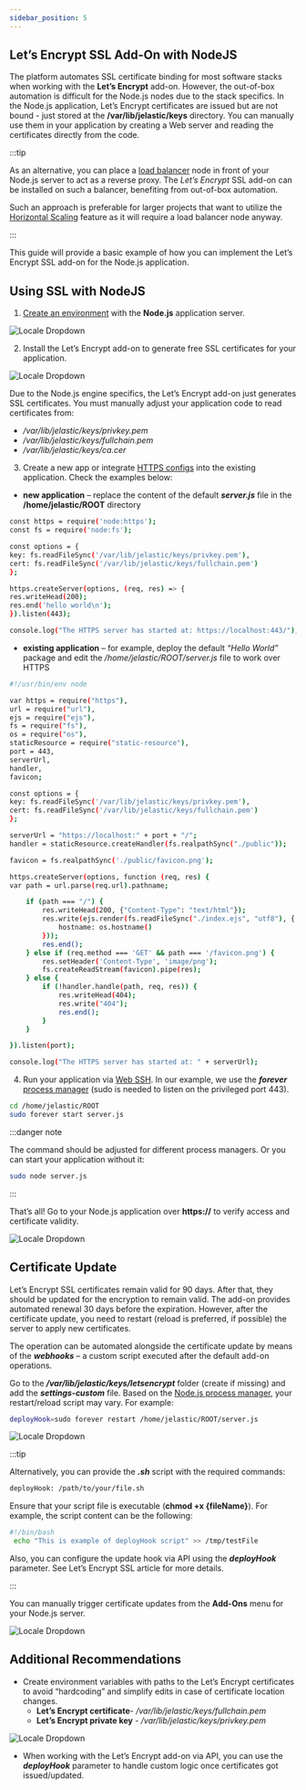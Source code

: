 ```yaml
---
sidebar_position: 5
---
```


## Let’s Encrypt SSL Add-On with NodeJS

The platform automates SSL certificate binding for most software stacks when working with the **Let’s Encrypt** add-on. However, the out-of-box automation is difficult for the Node.js nodes due to the stack specifics. In the Node.js application, Let’s Encrypt certificates are issued but are not bound - just stored at the **/var/lib/jelastic/keys** directory. You can manually use them in your application by creating a Web server and reading the certificates directly from the code.

:::tip

As an alternative, you can place a [load balancer](/docs/Load%20Balancers/Load%20Balancing) node in front of your Node.js server to act as a reverse proxy. The _Let’s Encrypt_ SSL add-on can be installed on such a balancer, benefiting from out-of-box automation.

Such an approach is preferable for larger projects that want to utilize the [Horizontal Scaling](/docs/ApplicationSetting/Scaling%20And%20Clustering/Horizontal%20Scaling) feature as it will require a load balancer node anyway.

:::

This guide will provide a basic example of how you can implement the Let’s Encrypt SSL add-on for the Node.js application.

## Using SSL with NodeJS

1. [Create an environment](/docs/EnvironmentManagement/Setting%20Up%20Environment) with the **Node.js** application server.

<div style={{
    display:'flex',
    justifyContent: 'center',
    margin: '0 0 1rem 0'
}}>

![Locale Dropdown](./img/LetsEncryptSSLwithNodeJS/01-create-nodejs-environment.png)

</div>

2. Install the Let’s Encrypt add-on to generate free SSL certificates for your application.

<div style={{
    display:'flex',
    justifyContent: 'center',
    margin: '0 0 1rem 0'
}}>

![Locale Dropdown](./img/LetsEncryptSSLwithNodeJS/02-install-lets-encrypt-addon.png)

</div>

Due to the Node.js engine specifics, the Let’s Encrypt add-on just generates SSL certificates. You must manually adjust your application code to read certificates from:

- _/var/lib/jelastic/keys/privkey.pem_
- _/var/lib/jelastic/keys/fullchain.pem_
- _/var/lib/jelastic/keys/ca.cer_

3. Create a new app or integrate [HTTPS configs](https://nodejs.org/api/https.html#https_https_createserver_options_requestlistener) into the existing application. Check the examples below:

- **new application** – replace the content of the default **_server.js_** file in the **/home/jelastic/ROOT** directory

```bash
const https = require('node:https');
const fs = require('node:fs');

const options = {
key: fs.readFileSync('/var/lib/jelastic/keys/privkey.pem'),
cert: fs.readFileSync('/var/lib/jelastic/keys/fullchain.pem')
};

https.createServer(options, (req, res) => {
res.writeHead(200);
res.end('hello world\n');
}).listen(443);

console.log("The HTTPS server has started at: https://localhost:443/");
```

- **existing application** – for example, deploy the default _“Hello World”_ package and edit the _/home/jelastic/ROOT/server.js_ file to work over HTTPS

```bash
#!/usr/bin/env node

var https = require("https"),
url = require("url"),
ejs = require("ejs"),
fs = require("fs"),
os = require("os"),
staticResource = require("static-resource"),
port = 443,
serverUrl,
handler,
favicon;

const options = {
key: fs.readFileSync('/var/lib/jelastic/keys/privkey.pem'),
cert: fs.readFileSync('/var/lib/jelastic/keys/fullchain.pem')
};

serverUrl = "https://localhost:" + port + "/";
handler = staticResource.createHandler(fs.realpathSync("./public"));

favicon = fs.realpathSync('./public/favicon.png');

https.createServer(options, function (req, res) {
var path = url.parse(req.url).pathname;

    if (path === "/") {
        res.writeHead(200, {"Content-Type": "text/html"});
        res.write(ejs.render(fs.readFileSync("./index.ejs", "utf8"), {
            hostname: os.hostname()
        }));
        res.end();
    } else if (req.method === 'GET' && path === '/favicon.png') {
        res.setHeader('Content-Type', 'image/png');
        fs.createReadStream(favicon).pipe(res);
    } else {
        if (!handler.handle(path, req, res)) {
            res.writeHead(404);
            res.write("404");
            res.end();
        }
    }

}).listen(port);

console.log("The HTTPS server has started at: " + serverUrl);
```

4. Run your application via [Web SSH](/docs/Deployment%20Tools/SSH/SSH%20Access/Web%20SSH). In our example, we use the **_forever_** [process manager](/docs/Nodejs/Nodejs%20Apps%20Specifications/Process%20Managers) (sudo is needed to listen on the privileged port 443).

```bash
cd /home/jelastic/ROOT
sudo forever start server.js
```

:::danger note

The command should be adjusted for different process managers. Or you can start your application without it:

```bash
sudo node server.js
```

:::

That’s all! Go to your Node.js application over **https://** to verify access and certificate validity.

<div style={{
    display:'flex',
    justifyContent: 'center',
    margin: '0 0 1rem 0'
}}>

![Locale Dropdown](./img/LetsEncryptSSLwithNodeJS/03-nodejs-application-ssl-access.png)

</div>

## Certificate Update

Let’s Encrypt SSL certificates remain valid for 90 days. After that, they should be updated for the encryption to remain valid. The add-on provides automated renewal 30 days before the expiration. However, after the certificate update, you need to restart (reload is preferred, if possible) the server to apply new certificates.

The operation can be automated alongside the certificate update by means of the **_webhooks_** – a custom script executed after the default add-on operations.

Go to the **_/var/lib/jelastic/keys/letsencrypt_** folder (create if missing) and add the **_settings-custom_** file. Based on the [Node.js process manager](/docs/Nodejs/Nodejs%20Apps%20Specifications/Process%20Managers), your restart/reload script may vary. For example:

```bash
deployHook=sudo forever restart /home/jelastic/ROOT/server.js
```

<div style={{
    display:'flex',
    justifyContent: 'center',
    margin: '0 0 1rem 0'
}}>

![Locale Dropdown](./img/LetsEncryptSSLwithNodeJS/04-lets-encrypt-update-webhook.png)

</div>

:::tip

Alternatively, you can provide the **_.sh_** script with the required commands:

```bash
deployHook: /path/to/your/file.sh
```

Ensure that your script file is executable (**chmod +x {fileName}**). For example, the script content can be the following:

```bash
#!/bin/bash
 echo "This is example of deployHook script" >> /tmp/testFile
```

Also, you can configure the update hook via API using the **_deployHook_** parameter. See Let’s Encrypt SSL article for more details.

:::

You can manually trigger certificate updates from the **Add-Ons** menu for your Node.js server.

<div style={{
    display:'flex',
    justifyContent: 'center',
    margin: '0 0 1rem 0'
}}>

![Locale Dropdown](./img/LetsEncryptSSLwithNodeJS/05-lets-encrypt-manual-update.png)

</div>

## Additional Recommendations

- Create environment variables with paths to the Let’s Encrypt certificates to avoid “hardcoding” and simplify edits in case of certificate location changes.
  - **Let’s Encrypt certificate**- _/var/lib/jelastic/keys/fullchain.pem_
  - **Let’s Encrypt private key** - _/var/lib/jelastic/keys/privkey.pem_

<div style={{
    display:'flex',
    justifyContent: 'center',
    margin: '0 0 1rem 0'
}}>

![Locale Dropdown](./img/LetsEncryptSSLwithNodeJS/06-lets-encrypt-certificates-variables.png)

</div>

- When working with the Let’s Encrypt add-on via API, you can use the **_deployHook_** parameter to handle custom logic once certificates got issued/updated.

